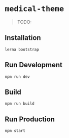 # `medical-theme`

> TODO: 
<!-- Nizan
1. bikin login regist
2. ubah warna
3. ubah icon tab
4. ganti video
5. ganti logo data rawat jadi jpg -->

## Installation

```
lerna bootstrap
```

## Run Development

```
npm run dev
```

## Build

```
npm run build
```

## Run Production

```
npm start
```
